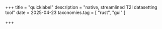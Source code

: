 +++
title = "quicklabel"
description = "native, streamlined T2I datasetting tool"
date = 2025-04-23
taxonomies.tag = [
    "rust",
    "gui"
]

+++
